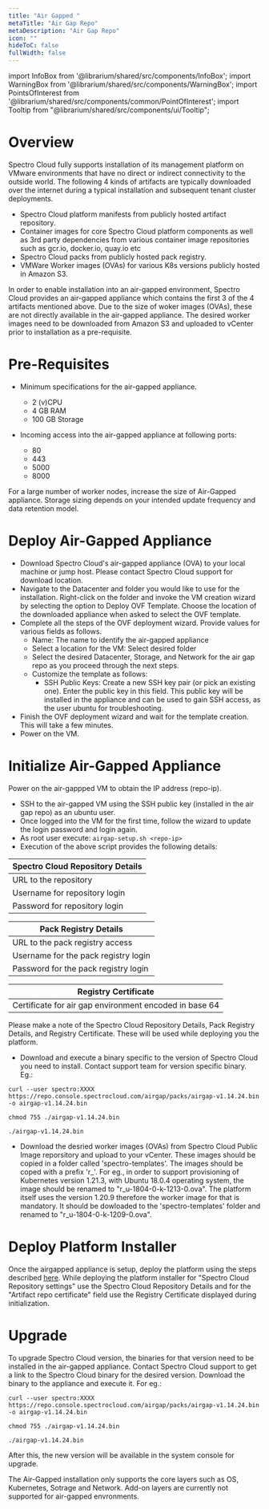 ```yaml
---
title: "Air Gapped "
metaTitle: "Air Gap Repo"
metaDescription: "Air Gap Repo"
icon: ""
hideToC: false
fullWidth: false
---
```


import InfoBox from '@librarium/shared/src/components/InfoBox';
import WarningBox from '@librarium/shared/src/components/WarningBox';
import PointsOfInterest from '@librarium/shared/src/components/common/PointOfInterest';
import Tooltip from "@librarium/shared/src/components/ui/Tooltip";

# Overview

Spectro Cloud fully supports installation of its management platform on VMware environments that have no direct or indirect connectivity to the outside world. The following 4 kinds of artifacts are typically downloaded over the internet during a typical installation and subsequent tenant cluster deployments.

* Spectro Cloud platform manifests from publicly hosted artifact repository.
* Container images for core Spectro Cloud platform components as well as 3rd party dependencies from various container image repositories such as gcr.io, docker.io, quay.io etc
* Spectro Cloud packs from publicly hosted pack registry.
* VMWare Worker images (OVAs) for various K8s versions publicly hosted in Amazon S3.

In order to enable installation into an air-gapped environment, Spectro Cloud provides an air-gapped appliance which contains the first 3 of the 4 artifacts mentioned above. Due to the size of woker images (OVAs), these are not directly available in the air-gapped appliance. The desired worker images need to be downloaded from Amazon S3 and uploaded to vCenter prior to installation as a pre-requisite.

# Pre-Requisites

* Minimum specifications for the air-gapped appliance.
	* 2 (v)CPU
	* 4 GB RAM
	* 100 GB Storage

* Incoming access into the air-gapped appliance at following ports:
	* 80 
	* 443 
	* 5000 
	* 8000

	
<InfoBox>
For a large number of worker nodes, increase the size of Air-Gapped appliance.
Storage sizing depends on your intended update frequency and data retention model.
</InfoBox>

# Deploy Air-Gapped Appliance

* Download Spectro Cloud's air-gapped appliance (OVA) to your local machine or jump host. Please contact Spectro Cloud support for download location.
* Navigate to the Datacenter and folder you would like to use for the installation. Right-click on the folder and invoke the VM creation wizard by selecting the option to Deploy OVF Template. Choose the location of the downloaded appliance when asked to select the OVF template.
* Complete all the steps of the OVF deployment wizard. Provide values for various fields as follows.
  * Name: The name to identify the air-gapped appliance
  * Select a location for the VM: Select desired folder
  * Select the desired Datacenter, Storage, and Network for the air gap repo as you proceed through the next steps. 
  * Customize the template as follows:
    * SSH Public Keys: Create a new SSH key pair (or pick an existing one). Enter the public key in this field. This public key will be installed in the appliance and can be used to gain SSH access, as the user ubuntu for troubleshooting.
* Finish the OVF deployment wizard and wait for the template creation. This will take a few minutes.
* Power on the VM.

# Initialize Air-Gapped Appliance

Power on the air-gappped VM to obtain the IP address (repo-ip).

* SSH to the air-gapped VM using the SSH public key (installed in the air gap repo) as an ubuntu user.
* Once logged into the VM for the first time, follow the wizard to update the login password and login again.
* As root user execute: `airgap-setup.sh <repo-ip>`
* Execution of the above script provides the following details:

|Spectro Cloud Repository Details|
|---|
|URL to the repository|
|Username for repository login|
|Password for repository login|

|Pack Registry Details|
|---|
|URL to the pack registry access|
|Username for the pack registry login|
|Password for the pack registry login|

|Registry Certificate|
|--|
|Certificate for air gap environment encoded in base 64|

<InfoBox>
Please make a note of the Spectro Cloud Repository Details, Pack Registry Details, and Registry Certificate. These will be used while deploying you the platform.
</InfoBox>

* Download and execute a binary specific to the version of Spectro Cloud you need to install. Contact support team for version specific binary. Eg.:

`curl --user spectro:XXXX https://repo.console.spectrocloud.com/airgap/packs/airgap-v1.14.24.bin -o airgap-v1.14.24.bin`

`chmod 755 ./airgap-v1.14.24.bin`

`./airgap-v1.14.24.bin`

* Download the desried worker images (OVAs) from Spectro Cloud Public Image reporsitory and upload to your vCenter. These images should be copied in a folder called 'spectro-templates'. The images should be coped with a prefix 'r_'. For eg., in order to support provisioning of Kubernetes version 1.21.3, with Ubuntu 18.0.4 operating system, the image should be renamed to "r_u-1804-0-k-1213-0.ova". The platform itself uses the version 1.20.9 therefore the worker image for that is mandatory. It should be dowloaded to the 'spectro-templates' folder and renamed to  "r_u-1804-0-k-1209-0.ova".

# Deploy Platform Installer
Once the airgapped appliance is setup, deploy the platform using the steps described [here](/enterprise-version/deploying-the-platform-installer/#deployplatforminstaller). While deploying the platform installer for "Spectro Cloud Repository settings" use the Spectro Cloud Repository Details and for the "Artifact repo certificate" field use the
 Registry Certificate displayed during initialization.


# Upgrade
To upgrade Spectro Cloud version, the binaries for that version need to be installed in the air-gapped appliance. Contact Spectro Cloud support to get a link to the Spectro Cloud binary for the desired version. Download the binary to the appliance and execute it. For eg.:

`curl --user spectro:XXXX https://repo.console.spectrocloud.com/airgap/packs/airgap-v1.14.24.bin -o airgap-v1.14.24.bin`

`chmod 755 ./airgap-v1.14.24.bin`

`./airgap-v1.14.24.bin`

After this, the new version will be available in the system console for upgrade.


<InfoBox>
The Air-Gapped installation only supports the core layers such as OS, Kubernetes, Sotrage and Network. Add-on layers are currently not supported for air-gapped envronments.
</InfoBox>
